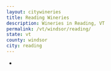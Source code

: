```yaml
---
layout: citywineries
title: Reading Wineries
description: Wineries in Reading, VT
permalink: /vt/windsor/reading/
state: vt
county: windsor
city: reading
---
```

-
